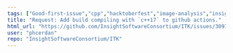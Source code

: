 ```yaml
---
tags: ["Good-first-issue","cpp","hacktoberfest","image-analysis","insight-toolkit","itk","medical-imaging","numfocus","open-science","open-source","python","reproducible-research","scientific-computing","typeInfrastructure"]
title: "Request: Add build compiling with `c++17` to github actions."
html_url: "https://github.com/InsightSoftwareConsortium/ITK/issues/3097"
user: "phcerdan"
repo: "InsightSoftwareConsortium/ITK"
---
```


